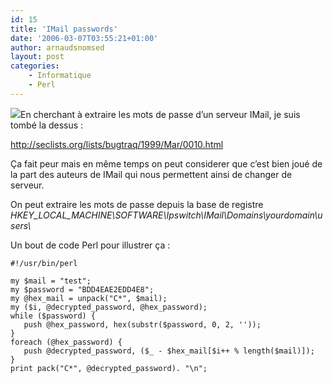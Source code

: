 ```yaml
---
id: 15
title: 'IMail passwords'
date: '2006-03-07T03:55:21+01:00'
author: arnaudsnomsed
layout: post
categories:
    - Informatique
    - Perl
---
```


![](http://arnaud.desmons.free.fr/img/lock-bottom.png)En cherchant à extraire les mots de passe d’un serveur IMail, je suis tombé la dessus :

<http://seclists.org/lists/bugtraq/1999/Mar/0010.html>

Ça fait peur mais en même temps on peut considerer que c’est bien joué de la part des auteurs de IMail qui nous permettent ainsi de changer de serveur.

On peut extraire les mots de passe depuis la base de registre *HKEY\_LOCAL\_MACHINE\\SOFTWARE\\Ipswitch\\IMail\\Domains\\yourdomain\\users\\*

Un bout de code Perl pour illustrer ça :

```
#!/usr/bin/perl

my $mail = "test";
my $password = "BDD4EAE2EDD4E8";
my @hex_mail = unpack("C*", $mail);
my ($i, @decrypted_password, @hex_password);
while ($password) {
   push @hex_password, hex(substr($password, 0, 2, ''));
}
foreach (@hex_password) {
   push @decrypted_password, ($_ - $hex_mail[$i++ % length($mail)]);
}
print pack("C*", @decrypted_password). "\n";
```

